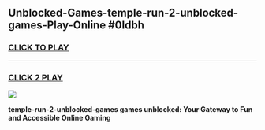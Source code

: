 
## Unblocked-Games-temple-run-2-unblocked-games-Play-Online #0ldbh
<h3>
<a href="https://news.freeplayer.one?title=temple-run-2-unblocked-games&ref=3">CLICK TO PLAY</a></h3>
<hr>

<h3>
<a href="https://news.freeplayer.one?title=temple-run-2-unblocked-games&ref=3">CLICK 2 PLAY</a>
  
</h3>

<a href="https://news.freeplayer.one?title=temple-run-2-unblocked-games&ref=3"><img src="https://clearcache.store/games.png"></a>


**temple-run-2-unblocked-games games unblocked: Your Gateway to Fun and Accessible Online Gaming**
